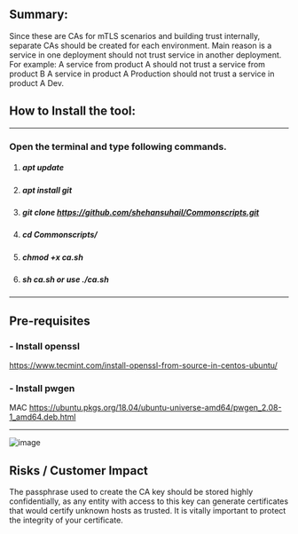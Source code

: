 ## Summary:                                                                                                       

Since these are CAs for mTLS scenarios and building trust internally, separate CAs should be created for each environment.
Main reason is a service in one deployment should not trust service in another deployment.
For example:
A service from product A should not trust a service from product B
A service in product A Production should not trust a service in product A Dev. 

## How to Install the tool:
---------------------------------------------------------------------------------------------------------------------------
### Open the terminal and type following commands.

1. ##### apt update
2. ##### apt install git
3. ##### git clone https://github.com/shehansuhail/Commonscripts.git
4. ##### cd Commonscripts/
5. ##### chmod +x ca.sh
6. ##### sh ca.sh or use ./ca.sh

---------------------------------------------------------------------------------------------------------------------------
## Pre-requisites 

### - Install openssl  
https://www.tecmint.com/install-openssl-from-source-in-centos-ubuntu/

### - Install pwgen

MAC
https://ubuntu.pkgs.org/18.04/ubuntu-universe-amd64/pwgen_2.08-1_amd64.deb.html

----------------------------------------------------------------------------------------------------------------------------

![image](https://user-images.githubusercontent.com/83179294/125737894-9c847fc9-c3b5-4fd3-bd53-efcd304d3c7d.png)


## Risks / Customer Impact                                                                                       

The passphrase used to create the CA key should be stored highly confidentially, as any entity with access to
this key can generate certificates that would certify unknown hosts as trusted. It is vitally important to 
protect the integrity of your certificate.

